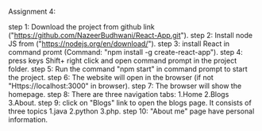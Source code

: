 Assignment 4:

step 1: Download the project from github link ("https://github.com/NazeerBudhwani/React-App.git").
step 2: Install node JS from ("https://nodejs.org/en/download/").
step 3: install React in command promt (Command: "npm install -g create-react-app").
step 4: press keys Shift+ right click and open command prompt in the project folder.
step 5: Run the command "npm start" in command prompt to start the project.
step 6: The website will open in the browser (if not "Https://localhost:3000" in browser).
step 7: The browser will show the homepage.
step 8: There are three navigation tabs: 1.Home 2.Blogs 3.About.
step 9: click on "Blogs" link to open the blogs page. It consists of three topics 1.java 2.python 3.php.
step 10: "About me" page have personal information.
